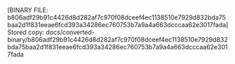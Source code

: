 [BINARY FILE: b806adf29b91c4426d8d282af7c970f08dceef4ec1138510e7929d832bda75baa2d1f831eeae6fcd393a34286ec760753b7a9a4a663dcccaa62e3017fada]
Stored copy: docs/converted-binary/b806adf29b91c4426d8d282af7c970f08dceef4ec1138510e7929d832bda75baa2d1f831eeae6fcd393a34286ec760753b7a9a4a663dcccaa62e3017fada
